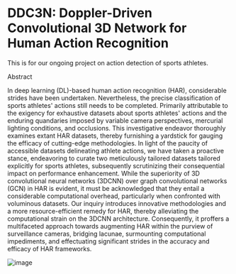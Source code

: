 # DDC3N: Doppler-Driven Convolutional 3D Network for Human Action Recognition
 This is for our ongoing project on action detection of sports athletes.
 
Abstract

In deep learning (DL)-based human action recognition (HAR), considerable strides have been undertaken. Nevertheless, the precise classification of sports athletes' actions still needs to be completed. Primarily attributable to the exigency for exhaustive datasets about sports athletes' actions and the enduring quandaries imposed by variable camera perspectives, mercurial lighting conditions, and occlusions. This investigative endeavor thoroughly examines extant HAR datasets, thereby furnishing a yardstick for gauging the efficacy of cutting-edge methodologies. In light of the paucity of accessible datasets delineating athlete actions, we have taken a proactive stance, endeavoring to curate two meticulously tailored datasets tailored explicitly for sports athletes, subsequently scrutinizing their consequential impact on performance enhancement.
While the superiority of 3D convolutional neural networks (3DCNN) over graph convolutional networks (GCN) in HAR is evident, it must be acknowledged that they entail a considerable computational overhead, particularly when confronted with voluminous datasets. Our inquiry introduces innovative methodologies and a more resource-efficient remedy for HAR, thereby alleviating the computational strain on the 3DCNN architecture. Consequently, it proffers a multifaceted approach towards augmenting HAR within the purview of surveillance cameras, bridging lacunae, surmounting computational impediments, and effectuating significant strides in the accuracy and efficacy of HAR frameworks.


![image](https://github.com/muxiddin19/DDC3N--Doppler-Driven-Convolutional-3D-Network-for-Human-Action-Recognition/assets/54941476/d6b447f2-0b35-41fc-877a-93dc3203fb52)
